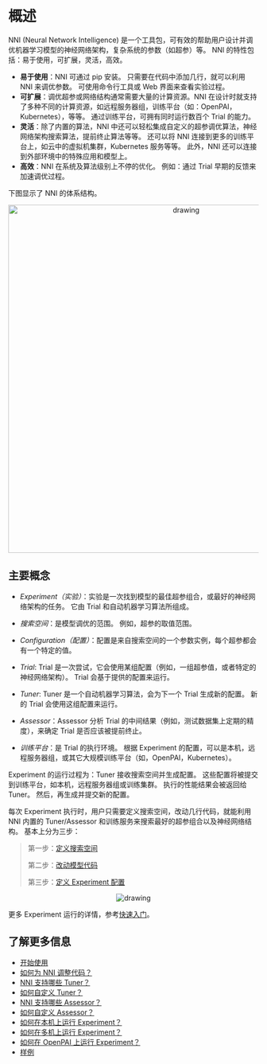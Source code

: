 # 概述

NNI (Neural Network Intelligence) 是一个工具包，可有效的帮助用户设计并调优机器学习模型的神经网络架构，复杂系统的参数（如超参）等。 NNI 的特性包括：易于使用，可扩展，灵活，高效。

* **易于使用**：NNI 可通过 pip 安装。 只需要在代码中添加几行，就可以利用 NNI 来调优参数。 可使用命令行工具或 Web 界面来查看实验过程。
* **可扩展**：调优超参或网络结构通常需要大量的计算资源。NNI 在设计时就支持了多种不同的计算资源，如远程服务器组，训练平台（如：OpenPAI，Kubernetes），等等。 通过训练平台，可拥有同时运行数百个 Trial 的能力。
* **灵活**：除了内置的算法，NNI 中还可以轻松集成自定义的超参调优算法，神经网络架构搜索算法，提前终止算法等等。 还可以将 NNI 连接到更多的训练平台上，如云中的虚拟机集群，Kubernetes 服务等等。 此外，NNI 还可以连接到外部环境中的特殊应用和模型上。
* **高效**：NNI 在系统及算法级别上不停的优化。 例如：通过 Trial 早期的反馈来加速调优过程。

下图显示了 NNI 的体系结构。

<p align="center">
<img src="https://user-images.githubusercontent.com/23273522/51816536-ed055580-2301-11e9-8ad8-605a79ee1b9a.png" alt="drawing" width="700"/>
</p>

## 主要概念

* *Experiment（实验）*：实验是一次找到模型的最佳超参组合，或最好的神经网络架构的任务。 它由 Trial 和自动机器学习算法所组成。

* *搜索空间*：是模型调优的范围。 例如，超参的取值范围。

* *Configuration（配置）*：配置是来自搜索空间的一个参数实例，每个超参都会有一个特定的值。

* *Trial*: Trial 是一次尝试，它会使用某组配置（例如，一组超参值，或者特定的神经网络架构）。 Trial 会基于提供的配置来运行。

* *Tuner*: Tuner 是一个自动机器学习算法，会为下一个 Trial 生成新的配置。 新的 Trial 会使用这组配置来运行。

* *Assessor*：Assessor 分析 Trial 的中间结果（例如，测试数据集上定期的精度），来确定 Trial 是否应该被提前终止。

* *训练平台*：是 Trial 的执行环境。 根据 Experiment 的配置，可以是本机，远程服务器组，或其它大规模训练平台（如，OpenPAI，Kubernetes）。

Experiment 的运行过程为：Tuner 接收搜索空间并生成配置。 这些配置将被提交到训练平台，如本机，远程服务器组或训练集群。 执行的性能结果会被返回给 Tuner。 然后，再生成并提交新的配置。

每次 Experiment 执行时，用户只需要定义搜索空间，改动几行代码，就能利用 NNI 内置的 Tuner/Assessor 和训练服务来搜索最好的超参组合以及神经网络结构。 基本上分为三步：

> 第一步：[定义搜索空间](SearchSpaceSpec.md)
> 
> 第二步：[改动模型代码](Trials.md)
> 
> 第三步：[定义 Experiment 配置](ExperimentConfig.md)

<p align="center">
<img src="https://user-images.githubusercontent.com/23273522/51816627-5d13db80-2302-11e9-8f3e-627e260203d5.jpg" alt="drawing"/>
</p>

更多 Experiment 运行的详情，参考[快速入门](QuickStart.md)。

## 了解更多信息

* [开始使用](QuickStart.md)
* [如何为 NNI 调整代码？](Trials.md)
* [NNI 支持哪些 Tuner？](BuiltinTuner.md)
* [如何自定义 Tuner？](CustomizeTuner.md)
* [NNI 支持哪些 Assessor？](BuiltinAssessor.md)
* [如何自定义 Assessor？](CustomizeAssessor.md)
* [如何在本机上运行 Experiment？](LocalMode.md)
* [如何在多机上运行 Experiment？](RemoteMachineMode.md)
* [如何在 OpenPAI 上运行 Experiment？](PaiMode.md)
* [样例](MnistExamples.md)